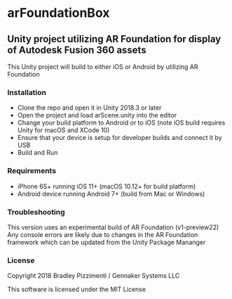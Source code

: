 # arFoundationBox
## Unity project utilizing AR Foundation for display of Autodesk Fusion 360 assets

This Unity project will build to either iOS or Android by utilizing AR Foundation

### Installation

* Clone the repo and open it in Unity 2018.3 or later
* Open the project and load arScene.unity into the editor
* Change your build platform to Android or to iOS (note iOS build requires Unity for macOS and XCode 10)
* Ensure that your device is setup for developer builds and connect it by USB
* Build and Run

### Requirements

* iPhone 6S+ running iOS 11+ (macOS 10.12+ for build platform)
* Android device running Android 7+ (build from Mac or Windows)

### Troubleshooting

This version uses an experimental build of AR Foundation (v1-preview22)
Any console errors are likely due to changes in the AR Foundation framework which can be updated from the Unity Package Mananger

### License

Copyright 2018 Bradley Pizzimenti / Gennaker Systems LLC

This software is licensed under the MIT License
